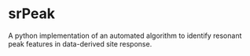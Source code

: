 # srPeak
A python implementation of an automated algorithm to identify resonant peak features in data-derived site response.
